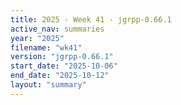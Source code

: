 ```yaml
---
title: 2025 - Week 41 - jgrpp-0.66.1
active_nav: summaries
year: "2025"
filename: "wk41"
version: "jgrpp-0.66.1"
start_date: "2025-10-06"
end_date: "2025-10-12"
layout: "summary"
---
```

